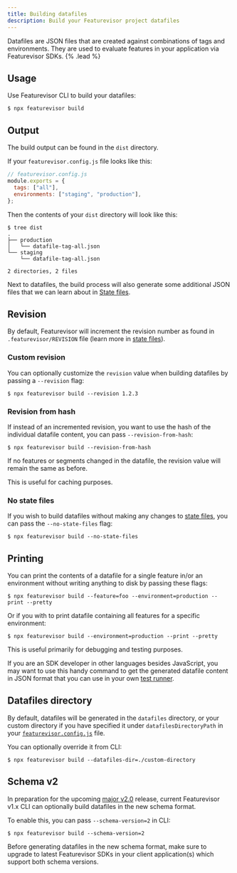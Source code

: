 ```yaml
---
title: Building datafiles
description: Build your Featurevisor project datafiles
---
```


Datafiles are JSON files that are created against combinations of tags and environments. They are used to evaluate features in your application via Featurevisor SDKs. {% .lead %}

## Usage

Use Featurevisor CLI to build your datafiles:

```
$ npx featurevisor build
```

## Output

The build output can be found in the `dist` directory.

If your `featurevisor.config.js` file looks like this:

```js
// featurevisor.config.js
module.exports = {
  tags: ["all"],
  environments: ["staging", "production"],
};
```

Then the contents of your `dist` directory will look like this:

```
$ tree dist
.
├── production
│   └── datafile-tag-all.json
└── staging
    └── datafile-tag-all.json

2 directories, 2 files
```

Next to datafiles, the build process will also generate some additional JSON files that we can learn about in [State files](/docs/state-files).

## Revision

By default, Featurevisor will increment the revision number as found in `.featurevisor/REVISION` file (learn more in [state files](/docs/state-files)).

### Custom revision

You can optionally customize the `revision` value when building datafiles by passing a `--revision` flag:

```
$ npx featurevisor build --revision 1.2.3
```

### Revision from hash

If instead of an incremented revision, you want to use the hash of the individual datafile content, you can pass `--revision-from-hash`:

```
$ npx featurevisor build --revision-from-hash
```

If no features or segments changed in the datafile, the revision value will remain the same as before.

This is useful for caching purposes.

### No state files

If you wish to build datafiles without making any changes to [state files](/docs/state-files), you can pass the `--no-state-files` flag:

```
$ npx featurevisor build --no-state-files
```

## Printing

You can print the contents of a datafile for a single feature in/or an environment without writing anything to disk by passing these flags:

```
$ npx featurevisor build --feature=foo --environment=production --print --pretty
```

Or if you with to print datafile containing all features for a specific environment:

```
$ npx featurevisor build --environment=production --print --pretty
```

This is useful primarily for debugging and testing purposes.

If you are an SDK developer in other languages besides JavaScript, you may want to use this handy command to get the generated datafile content in JSON format that you can use in your own [test runner](/docs/testing).

## Datafiles directory

By default, datafiles will be generated in the `datafiles` directory, or your custom directory if you have specified it under `datafilesDirectoryPath` in your [`featurevisor.config.js`](/docs/configuration/) file.

You can optionally override it from CLI:

```
$ npx featurevisor build --datafiles-dir=./custom-directory
```

## Schema v2

In preparation for the upcoming [major v2.0](https://github.com/featurevisor/featurevisor/issues/326) release, current Featurevisor v1.x CLI can optionally build datafiles in the new schema format.

To enable this, you can pass `--schema-version=2` in CLI:

```
$ npx featurevisor build --schema-version=2
```

Before generating datafiles in the new schema format, make sure to upgrade to latest Featurevisor SDKs in your client application(s) which support both schema versions.
